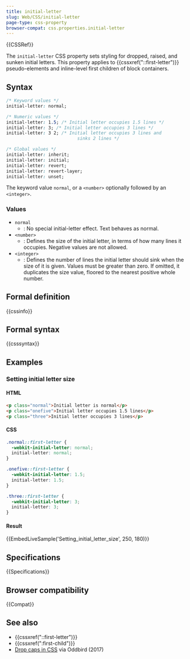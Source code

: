 ```yaml
---
title: initial-letter
slug: Web/CSS/initial-letter
page-type: css-property
browser-compat: css.properties.initial-letter
---
```


{{CSSRef}}

The `initial-letter` CSS property sets styling for dropped, raised, and sunken initial letters. This property applies to {{cssxref("::first-letter")}} pseudo-elements and inline-level first children of block containers.

## Syntax

```css
/* Keyword values */
initial-letter: normal;

/* Numeric values */
initial-letter: 1.5; /* Initial letter occupies 1.5 lines */
initial-letter: 3; /* Initial letter occupies 3 lines */
initial-letter: 3 2; /* Initial letter occupies 3 lines and
                           sinks 2 lines */

/* Global values */
initial-letter: inherit;
initial-letter: initial;
initial-letter: revert;
initial-letter: revert-layer;
initial-letter: unset;
```

The keyword value `normal`, or a `<number>` optionally followed by an `<integer>`.

### Values

- `normal`
  - : No special initial-letter effect. Text behaves as normal.
- `<number>`
  - : Defines the size of the initial letter, in terms of how many lines it occupies. Negative values are not allowed.
- `<integer>`
  - : Defines the number of lines the initial letter should sink when the size of it is given. Values must be greater than zero. If omitted, it duplicates the size value, floored to the nearest positive whole number.

## Formal definition

{{cssinfo}}

## Formal syntax

{{csssyntax}}

## Examples

### Setting initial letter size

#### HTML

```html
<p class="normal">Initial letter is normal</p>
<p class="onefive">Initial letter occupies 1.5 lines</p>
<p class="three">Initial letter occupies 3 lines</p>
```

#### CSS

```css
.normal::first-letter {
  -webkit-initial-letter: normal;
  initial-letter: normal;
}

.onefive::first-letter {
  -webkit-initial-letter: 1.5;
  initial-letter: 1.5;
}

.three::first-letter {
  -webkit-initial-letter: 3;
  initial-letter: 3;
}
```

#### Result

{{EmbedLiveSample('Setting_initial_letter_size', 250, 180)}}

## Specifications

{{Specifications}}

## Browser compatibility

{{Compat}}

## See also

- {{cssxref("::first-letter")}}
- {{cssxref(":first-child")}}
- [Drop caps in CSS](https://www.oddbird.net/2017/01/03/initial-letter/) via Oddbird (2017)
